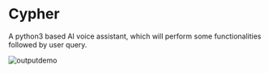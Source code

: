 # Cypher
A python3 based AI voice assistant, which will perform some functionalities followed by user query.


![outputdemo](https://user-images.githubusercontent.com/106296345/191102853-206fa4a8-711b-4cf8-aa9a-dc2b6aada6f1.png)
